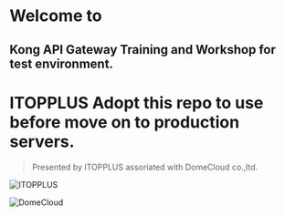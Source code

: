 # Welcome to
## Kong API Gateway Training and Workshop for test environment.

# ITOPPLUS Adopt this repo to use before move on to production servers.


> Presented by ITOPPLUS assoriated with DomeCloud co.,ltd.

![ITOPPLUS](https://www.itopplus.com/images/LOGO_ITOPPLUS_GREEN.png)

![DomeCloud](https://avatars.githubusercontent.com/u/16351976?s=200&v=4)
